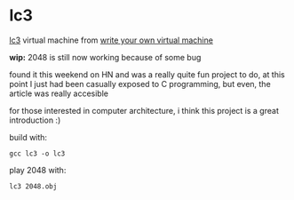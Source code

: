 # lc3
[lc3](https://en.wikipedia.org/wiki/Little_Computer_3) virtual machine from [write your own virtual machine](https://justinmeiners.github.io/lc3-vm)

**wip:** 2048 is still now working because of some bug



found it this weekend on HN and was a really quite fun project to do, at this point I just had been casually exposed to C programming, but even, the article was really accesible

for those interested in computer architecture, i think this project is a great introduction :)

build with:

```
gcc lc3 -o lc3
```

play 2048 with:

```
lc3 2048.obj
```
